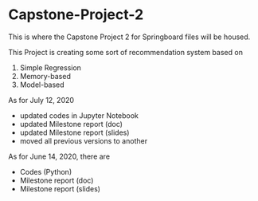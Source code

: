 # Capstone-Project-2

This is where the Capstone Project 2 for Springboard files will be housed.

This Project is creating some sort of recommendation system based on
1. Simple Regression
2. Memory-based
3. Model-based

As for July 12, 2020
- updated codes in Jupyter Notebook
- updated Milestone report (doc)
- updated Milestone report (slides)
- moved all previous versions to another 

As for June 14, 2020, there are
- Codes (Python)
- Milestone report (doc)
- Milestone report (slides)
